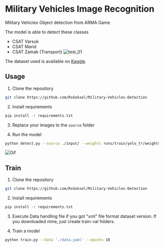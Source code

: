 
# Military Vehicles Image Recognition

Military Vehicles Object detection from ARMA Game

The model is able to detect these classes
* CSAT Varsuk
* CSAT Marid
* CSAT Zamak (Transport)
![test_01](https://github.com/RsGoksel/Military-Vehicles-Detection/assets/80707238/99a730de-9310-4ce8-87d5-8a804d564a07)

The dataset used is available on [Kaggle](https://www.kaggle.com/datasets/gkselmech/arma-military-object-detection/data).

## Usage

1. Clone the repository

```bash
git clone https://github.com/RsGoksel/Military-Vehicles-Detection
```

2. Install requirements

```bash
pip install -r requirements.txt
```

3. Replace your images to the `source` folder

4. Run the model

```bash	
python detect.py --source ./input/ --weights runs/train/yolo_tr/weights/best.pt --conf 0.5 --name Arma_Detection
```

![Gif](https://github.com/RsGoksel/Military-Vehicles-Detection/assets/80707238/04856e5b-67a7-4979-8f7d-23966d34d969)


## Train

 1. Clone the repository

```bash
git clone https://github.com/RsGoksel/Military-Vehicles-Detection
```

2. Install requirements

```bash
pip install -r requirements.txt
```

3. Execute Data handling file if you got "xml" file format dataset version. If you downloaded mine, just create train-val folders.

4. Train a model

```bash	
python train.py --data './data.yaml' --epochs 10
```

